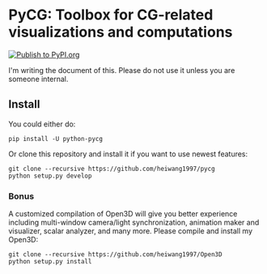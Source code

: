 # PyCG: Toolbox for CG-related visualizations and computations

[![Publish to PyPI.org](https://github.com/heiwang1997/pycg/actions/workflows/publish.yml/badge.svg)](https://github.com/heiwang1997/pycg/actions/workflows/publish.yml)

I'm writing the document of this. Please do not use it unless you are someone internal.

## Install

You could either do:
```shell
pip install -U python-pycg
```

Or clone this repository and install it if you want to use newest features:
```shell
git clone --recursive https://github.com/heiwang1997/pycg
python setup.py develop
```

### Bonus

A customized compilation of Open3D will give you better experience including multi-window camera/light synchronization, animation maker and visualizer, scalar analyzer, and many more. Please compile and install my Open3D:

```
git clone --recursive https://github.com/heiwang1997/Open3D
python setup.py install
```

